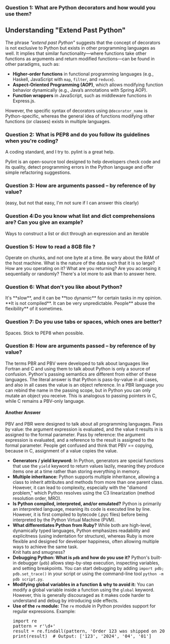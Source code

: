 <h3> Question 1: What are Python decorators and how would you use them? </h3>


## Understanding "Extend Past Python"

<p>
The phrase <i>"extend past Python"</i> suggests that the concept of decorators is not exclusive to Python but exists in other programming languages as well. It implies that similar functionality—where functions take other functions as arguments and return modified functions—can be found in other paradigms, such as:
</p>

<ul>
  <li><b>Higher-order functions</b> in functional programming languages (e.g., Haskell, JavaScript with <code>map</code>, <code>filter</code>, and <code>reduce</code>).</li>
  <li><b>Aspect-Oriented Programming (AOP)</b>, which allows modifying function behavior dynamically (e.g., Java’s annotations with Spring AOP).</li>
  <li><b>Function wrappers</b> in JavaScript, such as middleware functions in Express.js.</li>
</ul>

<p>
However, the specific syntax of decorators using <code>@decorator_name</code> is Python-specific, whereas the general idea of functions modifying other functions (or classes) exists in multiple languages.
</p>


<h3> Question 2: What is PEP8 and do you follow its guidelines when you're coding? </h3>
<p> A coding standard, and I try to. pylint is a great help.</p> Pylint is an open-source tool designed to help developers check code and its quality, detect programming errors in the Python language and offer simple refactoring suggestions.

<h3> Question 3: How are arguments passed – by reference of by value? </h3> (easy, but not that easy, I'm not sure if I can answer this clearly)
<p> </p>

<h3> Question 4:Do you know what list and dict comprehensions are? Can you give an example? </h3>
<p> Ways to construct a list or dict through an expression and an iterable  </p>

<h3> Question 5: How to read a 8GB file ? </h3>
Operate on chunks, and not one byte at a time. Be wary about the RAM of the host machine. What is the nature of the data such that it is so large? How are you operating on it? What are you returning? Are you accessing it sequentially or randomly? There's a lot more to ask than to answer here. 

<h3> Question 6: What don't you like about Python? </h3>
It's **slow**, and it can be **too dynamic** for certain tasks in my opinion. **It is not compiled**. It can be very unpredictable. People** abuse the flexibility** of it sometimes.

<h3> Question 7: Do you use tabs or spaces, which ones are better? </h3>
Spaces. Stick to PEP8 when possible.

<h3> Question 8: How are arguments passed – by reference of by value? </h3>
The terms PBR and PBV were developed to talk about languages like Fortran and C and using them to talk about Python is only a source of confusion. Python's passing semantics are different from either of these languages.
The literal answer is that Python is pass-by-value in all cases, and also in all cases the value is an object reference. In a PBR language you can rebind the name in the passing scope, but in Python you can only mutate an object you receive. This is analogous to passing pointers in C, while C remains a PBV-only language.
<h4> Another Answer </h4>
PBV and PBR were designed to talk about all programming languages.
Pass by value: the argument expression is evaluated, and the value it results in is assigned to the formal parameter.
Pass by reference: the argument expression is evaluated, and a reference to the result is assigned to the formal parameter.
People get confused and think that PBV == copying, because in C, assignment of a value copies the value.
<ul>
    <li><strong>Generators / yield keyword:</strong> In Python, generators are special functions that use the <code>yield</code> keyword to return values lazily, meaning they produce items one at a time rather than storing everything in memory.</li>
    <li><strong>Multiple inheritance:</strong> Python supports multiple inheritance, allowing a class to inherit attributes and methods from more than one parent class. However, it can lead to complexity, especially with the "diamond problem," which Python resolves using the C3 linearization (method resolution order, MRO).</li>
    <li><strong>Is Python compiled, interpreted, and/or emulated?</strong> Python is primarily an interpreted language, meaning its code is executed line by line. However, it is first compiled to bytecode (.pyc files) before being interpreted by the Python Virtual Machine (PVM).</li>
    <li><strong>What differentiates Python from Ruby?</strong> While both are high-level, dynamically typed languages, Python emphasizes readability and explicitness (using indentation for structure), whereas Ruby is more flexible and designed for developer happiness, often allowing multiple ways to achieve the same task.</li> Knit hats and smugness?
    <li><strong>Debugging Python: What is <code>pdb</code> and how do you use it?</strong> Python's built-in debugger (<code>pdb</code>) allows step-by-step execution, inspecting variables, and setting breakpoints. You can start debugging by adding <code>import pdb; pdb.set_trace()</code> in your script or using the command-line tool <code>python -m pdb script.py</code>.</li>
    <li><strong>Modifying global variables in a function & why to avoid it:</strong> You can modify a global variable inside a function using the <code>global</code> keyword. However, this is generally discouraged as it makes code harder to understand and debug by introducing side effects.</li>
    <li><strong>Use of the <code>re</code> module:</strong> The <code>re</code> module in Python provides support for regular expressions. Example:
        <pre>
import re
pattern = r'\d+'
result = re.findall(pattern, 'Order 123 was shipped on 2024-04-01')
print(result)  # Output: ['123', '2024', '04', '01']
        </pre>
    </li>
</ul>
